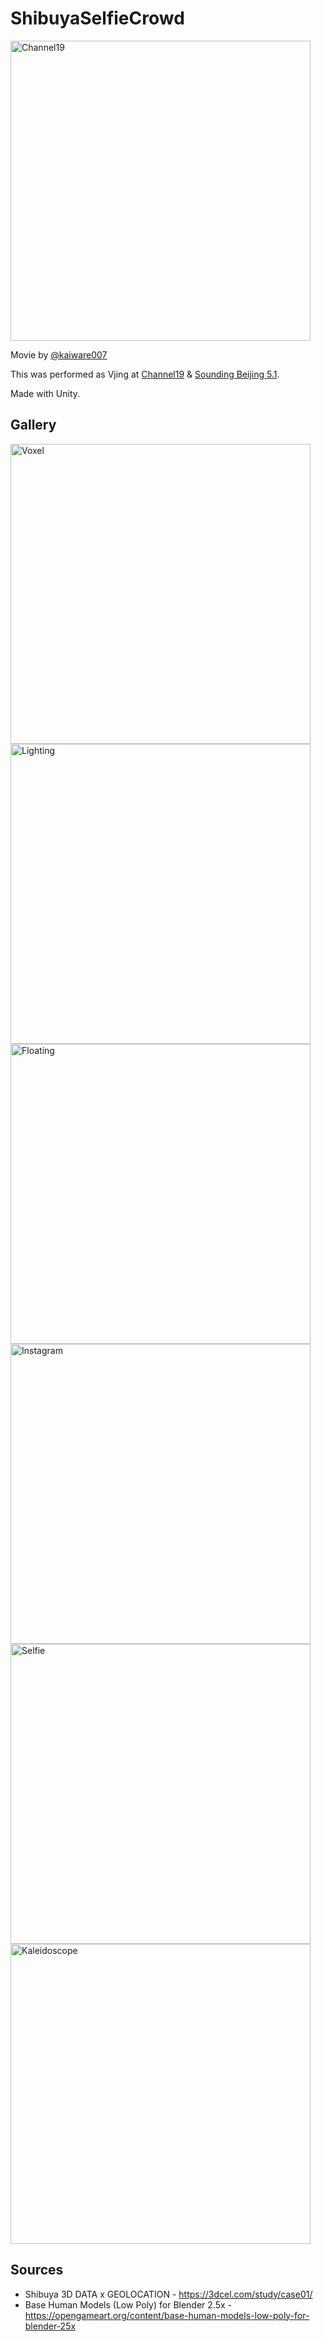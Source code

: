 ShibuyaSelfieCrowd
=====================

<img src="https://raw.githubusercontent.com/mattatz/ShibuyaSelfieCrowd/master/Captures/Channel19.gif" width="480px" alt="Channel19" />

Movie by [@kaiware007](https://twitter.com/kaiware007)

This was performed as Vjing at [Channel19](https://super-deluxe.com/events/20181013/) & [Sounding Beijing 5.1](https://www.facebook.com/events/298412584326936/).

Made with Unity.

## Gallery

<img src="https://raw.githubusercontent.com/mattatz/ShibuyaSelfieCrowd/master/Captures/VoxelizedShibuya.gif" width="480px" alt="Voxel" />
<img src="https://raw.githubusercontent.com/mattatz/ShibuyaSelfieCrowd/master/Captures/LightingCrowd.gif" width="480px" alt="Lighting" />
<img src="https://raw.githubusercontent.com/mattatz/ShibuyaSelfieCrowd/master/Captures/FloatingCrowd.gif" width="480px" alt="Floating" />
<img src="https://raw.githubusercontent.com/mattatz/ShibuyaSelfieCrowd/master/Assets/InstagramPack/Selfie.png" width="480px" alt="Instagram" />
<img src="https://raw.githubusercontent.com/mattatz/ShibuyaSelfieCrowd/master/Captures/Selfie.gif" width="480px" alt="Selfie" />
<img src="https://raw.githubusercontent.com/mattatz/ShibuyaSelfieCrowd/master/Captures/SelfieKaleidoscope.gif" width="480px" alt="Kaleidoscope" />

## Sources

- Shibuya 3D DATA x GEOLOCATION - https://3dcel.com/study/case01/
- Base Human Models (Low Poly) for Blender 2.5x - https://opengameart.org/content/base-human-models-low-poly-for-blender-25x

